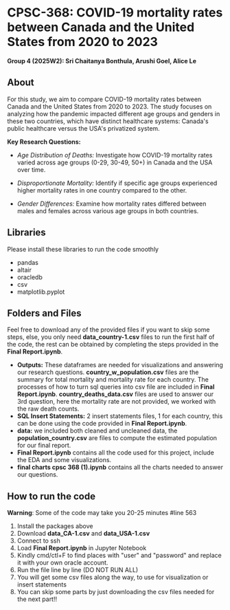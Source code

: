 # CPSC-368: COVID-19 mortality rates between Canada and the United States from 2020 to 2023
**Group 4 (2025W2): Sri Chaitanya Bonthula, Arushi Goel, Alice Le**

## About
For this study, we aim to compare COVID-19 mortality rates between Canada and the United States from 2020 to 2023. The study focuses on analyzing how the pandemic impacted different age groups and genders in these two countries, which have distinct healthcare systems: Canada's public healthcare versus the USA's privatized system. 

**Key Research Questions:**

- *Age Distribution of Deaths:* Investigate how COVID-19 mortality rates varied across age groups (0-29, 30-49, 50+) in Canada and the USA over time.

- *Disproportionate Mortality:* Identify if specific age groups experienced higher mortality rates in one country compared to the other.

- *Gender Differences:* Examine how mortality rates differed between males and females across various age groups in both countries.

## Libraries 

Please install these libraries to run the code smoothly
- pandas
- altair
- oracledb
- csv
- matplotlib.pyplot

## Folders and Files
Feel free to download any of the provided files if you want to skip some steps, else, you only need **data_country-1.csv** files to run the first half of the code, the rest can be obtained by completing the steps provided in the **Final Report.ipynb**.
- **Outputs:** These dataframes are needed for visualizations and answering our research questions. **country_w_population.csv** files are the summary for total mortality and mortality rate for each country. The processes of how to turn sql queries into csv file are included in **Final Report.ipynb**. **country_deaths_data.csv** files are used to answer our 3rd question, here the mortality rate are not provided, we worked with the raw death counts.
- **SQL Insert Statements:** 2 insert statements files, 1 for each country, this can be done using the code provided in **Final Report.ipynb**.
- **data:** we included both cleaned and uncleaned data, the **population_country.csv** are files to compute the estimated population for our final report.
- **Final Report.ipynb** contains all the code used for this project, include the EDA and some visualizations.
- **final charts cpsc 368 (1).ipynb** contains all the charts needed to answer our questions.
## How to run the code
**Warning**: Some of the code may take you 20-25 minutes #line 563

1. Install the packages above
2. Download **data_CA-1.csv** and **data_USA-1.csv**
3. Connect to ssh
4. Load **Final Report.ipynb** in Jupyter Notebook 
5. Kindly cmd/ctl+F to find places with "user" and "password" and replace it with your own oracle account.
6. Run the file line by line (DO NOT RUN ALL)
7. You will get some csv files along the way, to use for visualization or insert statements
8. You can skip some parts by just downloading the csv files needed for the next part!! 

